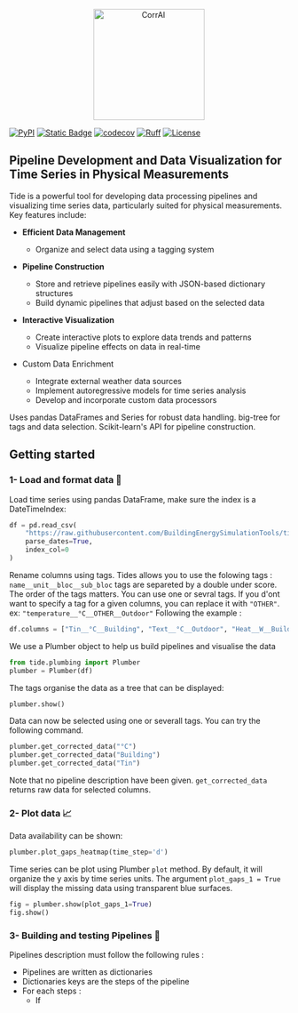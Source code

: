 <p align="center">
  <img src="https://raw.githubusercontent.com/BuildingEnergySimulationTools/tide/main/tide_logo.svg" alt="CorrAI" width="200"/>
</p>



[![PyPI](https://img.shields.io/pypi/v/corrai?label=pypi%20package)](https://pypi.org/project/corrai/)
[![Static Badge](https://img.shields.io/badge/python-3.10_%7C_3.12-blue)](https://pypi.org/project/corrai/)
[![codecov](https://codecov.io/gh/BuildingEnergySimulationTools/tide/branch/main/graph/badge.svg?token=F51O9CXI61)](https://codecov.io/gh/BuildingEnergySimulationTools/tide)
[![Ruff](https://img.shields.io/endpoint?url=https://raw.githubusercontent.com/astral-sh/ruff/main/assets/badge/v2.json)](https://github.com/astral-sh/ruff)
[![License](https://img.shields.io/badge/License-BSD_3--Clause-blue.svg)](https://opensource.org/licenses/BSD-3-Clause)

## Pipeline Development and Data Visualization for Time Series in Physical Measurements

Tide is a powerful tool for developing data processing pipelines and visualizing time series data, particularly suited for physical measurements. Key features include:

 - __Efficient Data Management__
    - Organize and select data using a tagging system
        
 - __Pipeline Construction__
   - Store and retrieve pipelines easily with JSON-based dictionary structures
   - Build dynamic pipelines that adjust based on the selected data
 
 - __Interactive Visualization__
   - Create interactive plots to explore data trends and patterns
   - Visualize pipeline effects on data in real-time
        
 - Custom Data Enrichment
   - Integrate external weather data sources
   - Implement autoregressive models for time series analysis
   - Develop and incorporate custom data processors
 
 Uses pandas DataFrames and Series for robust data handling. big-tree for tags and data selection.
 Scikit-learn's API for pipeline construction.

## Getting started
### 1- Load and format data 🌲
Load time series using pandas DataFrame, make sure the index is a DateTimeIndex:

```python
df = pd.read_csv(
    "https://raw.githubusercontent.com/BuildingEnergySimulationTools/tide/main/tutorials/getting_started_ts.csv",
    parse_dates=True,
    index_col=0
)
```

Rename columns using tags. Tides allows you to use the folowing tags : <code>name__unit__bloc__sub_bloc</code>
tags are separeted by a double under score. The order of the tags matters. You can use one or sevral tags.
If you d'ont want to specify a tag for a given columns, you can replace it with <code>"OTHER"</code>. ex: <code>"temperature__°C__OTHER__Outdoor"</code>
Following the example :

```python
df.columns = ["Tin__°C__Building", "Text__°C__Outdoor", "Heat__W__Building"]
```

We use a Plumber object to help us build pipelines and visualise the data
```python
from tide.plumbing import Plumber
plumber = Plumber(df)
```

The tags organise the data as a tree that can be displayed:
```python
plumber.show()
```

Data can now be selected using one or severall tags. You can try the following command.

```python
plumber.get_corrected_data("°C")
plumber.get_corrected_data("Building")
plumber.get_corrected_data("Tin")
```

Note that no pipeline description have been given. <code>get_corrected_data</code> returns
raw data for selected columns.

### 2- Plot data 📈
Data availability can be shown:
```python
plumber.plot_gaps_heatmap(time_step='d')
```

Time series can be plot using Plumber <code>plot</code> method. By default, it will
organize the y axis by time series units. The argument <code>plot_gaps_1 = True</code>
will display the missing data using transparent blue surfaces.

```python
fig = plumber.show(plot_gaps_1=True)
fig.show()
```

### 3- Building and testing Pipelines 🔧
Pipelines description must follow the following rules :
   - Pipelines are written as dictionaries
   - Dictionaries keys are the steps of the pipeline
   - For each steps :
     - If 

